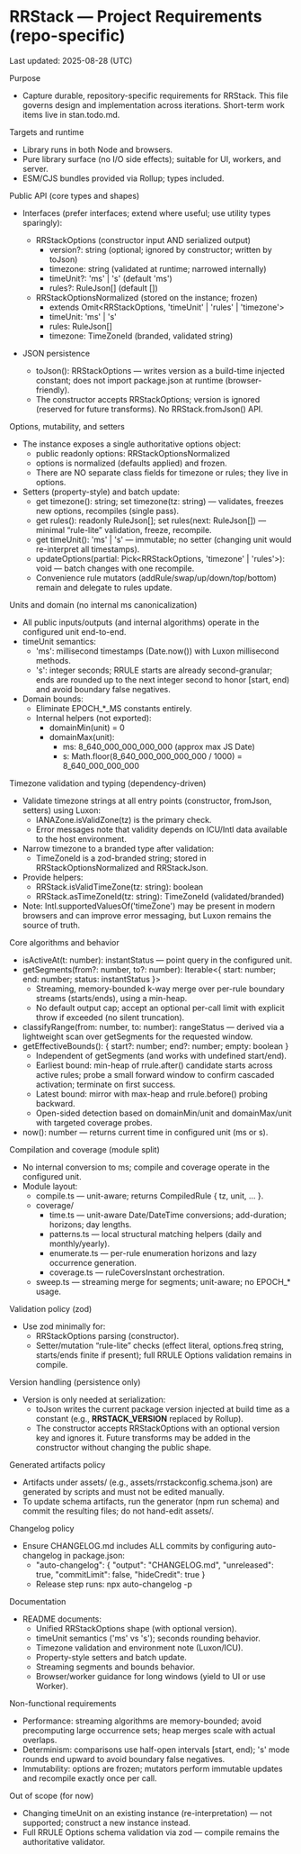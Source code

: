 # RRStack — Project Requirements (repo-specific)

Last updated: 2025-08-28 (UTC)

Purpose

- Capture durable, repository-specific requirements for RRStack. This file governs design and implementation across iterations. Short-term work items live in stan.todo.md.

Targets and runtime

- Library runs in both Node and browsers.
- Pure library surface (no I/O side effects); suitable for UI, workers, and server.
- ESM/CJS bundles provided via Rollup; types included.

Public API (core types and shapes)

- Interfaces (prefer interfaces; extend where useful; use utility types sparingly):
  - RRStackOptions (constructor input AND serialized output)
    - version?: string (optional; ignored by constructor; written by toJson)
    - timezone: string (validated at runtime; narrowed internally)
    - timeUnit?: 'ms' | 's' (default 'ms')
    - rules?: RuleJson[] (default [])
  - RRStackOptionsNormalized (stored on the instance; frozen)
    - extends Omit<RRStackOptions, 'timeUnit' | 'rules' | 'timezone'>
    - timeUnit: 'ms' | 's'
    - rules: RuleJson[]
    - timezone: TimeZoneId (branded, validated string)

- JSON persistence
  - toJson(): RRStackOptions — writes version as a build-time injected constant; does not import package.json at runtime (browser-friendly).
  - The constructor accepts RRStackOptions; version is ignored (reserved for future transforms). No RRStack.fromJson() API.

Options, mutability, and setters

- The instance exposes a single authoritative options object:
  - public readonly options: RRStackOptionsNormalized
  - options is normalized (defaults applied) and frozen.
  - There are NO separate class fields for timezone or rules; they live in options.
- Setters (property-style) and batch update:
  - get timezone(): string; set timezone(tz: string) — validates, freezes new options, recompiles (single pass).
  - get rules(): readonly RuleJson[]; set rules(next: RuleJson[]) — minimal “rule-lite” validation, freeze, recompile.
  - get timeUnit(): 'ms' | 's' — immutable; no setter (changing unit would re-interpret all timestamps).
  - updateOptions(partial: Pick<RRStackOptions, 'timezone' | 'rules'>): void — batch changes with one recompile.
  - Convenience rule mutators (addRule/swap/up/down/top/bottom) remain and delegate to rules update.

Units and domain (no internal ms canonicalization)

- All public inputs/outputs (and internal algorithms) operate in the configured unit end-to-end.
- timeUnit semantics:
  - 'ms': millisecond timestamps (Date.now()) with Luxon millisecond methods.
  - 's': integer seconds; RRULE starts are already second-granular; ends are rounded up to the next integer second to honor [start, end) and avoid boundary false negatives.
- Domain bounds:
  - Eliminate EPOCH\_\*\_MS constants entirely.
  - Internal helpers (not exported):
    - domainMin(unit) = 0
    - domainMax(unit):
      - ms: 8_640_000_000_000_000 (approx max JS Date)
      - s: Math.floor(8_640_000_000_000_000 / 1000) = 8_640_000_000_000

Timezone validation and typing (dependency-driven)

- Validate timezone strings at all entry points (constructor, fromJson, setters) using Luxon:
  - IANAZone.isValidZone(tz) is the primary check.
  - Error messages note that validity depends on ICU/Intl data available to the host environment.
- Narrow timezone to a branded type after validation:
  - TimeZoneId is a zod-branded string; stored in RRStackOptionsNormalized and RRStackJson.
- Provide helpers:
  - RRStack.isValidTimeZone(tz: string): boolean
  - RRStack.asTimeZoneId(tz: string): TimeZoneId (validated/branded)
- Note: Intl.supportedValuesOf('timeZone') may be present in modern browsers and can improve error messaging, but Luxon remains the source of truth.

Core algorithms and behavior

- isActiveAt(t: number): instantStatus — point query in the configured unit.
- getSegments(from?: number, to?: number): Iterable<{ start: number; end: number; status: instantStatus }>
  - Streaming, memory-bounded k-way merge over per-rule boundary streams (starts/ends), using a min-heap.
  - No default output cap; accept an optional per-call limit with explicit throw if exceeded (no silent truncation).
- classifyRange(from: number, to: number): rangeStatus — derived via a lightweight scan over getSegments for the requested window.
- getEffectiveBounds(): { start?: number; end?: number; empty: boolean }
  - Independent of getSegments (and works with undefined start/end).
  - Earliest bound: min-heap of rrule.after() candidate starts across active rules; probe a small forward window to confirm cascaded activation; terminate on first success.
  - Latest bound: mirror with max-heap and rrule.before() probing backward.
  - Open-sided detection based on domainMin/unit and domainMax/unit with targeted coverage probes.
- now(): number — returns current time in configured unit (ms or s).

Compilation and coverage (module split)

- No internal conversion to ms; compile and coverage operate in the configured unit.
- Module layout:
  - compile.ts — unit-aware; returns CompiledRule { tz, unit, … }.
  - coverage/
    - time.ts — unit-aware Date/DateTime conversions; add-duration; horizons; day lengths.
    - patterns.ts — local structural matching helpers (daily and monthly/yearly).
    - enumerate.ts — per-rule enumeration horizons and lazy occurrence generation.
    - coverage.ts — ruleCoversInstant orchestration.
  - sweep.ts — streaming merge for segments; unit-aware; no EPOCH\_\* usage.

Validation policy (zod)

- Use zod minimally for:
  - RRStackOptions parsing (constructor).
  - Setter/mutation “rule-lite” checks (effect literal, options.freq string, starts/ends finite if present); full RRULE Options validation remains in compile.

Version handling (persistence only)

- Version is only needed at serialization:
  - toJson writes the current package version injected at build time as a constant (e.g., **RRSTACK_VERSION** replaced by Rollup).
  - The constructor accepts RRStackOptions with an optional version key and ignores it. Future transforms may be added in the constructor without changing the public shape.

Generated artifacts policy

- Artifacts under assets/ (e.g., assets/rrstackconfig.schema.json) are generated by scripts and must not be edited manually.
- To update schema artifacts, run the generator (npm run schema) and commit the resulting files; do not hand-edit assets/.

Changelog policy

- Ensure CHANGELOG.md includes ALL commits by configuring auto-changelog in package.json:
  - "auto-changelog": { "output": "CHANGELOG.md", "unreleased": true, "commitLimit": false, "hideCredit": true }
  - Release step runs: npx auto-changelog -p

Documentation

- README documents:
  - Unified RRStackOptions shape (with optional version).
  - timeUnit semantics ('ms' vs 's'); seconds rounding behavior.
  - Timezone validation and environment note (Luxon/ICU).
  - Property-style setters and batch update.
  - Streaming segments and bounds behavior.
  - Browser/worker guidance for long windows (yield to UI or use Worker).

Non-functional requirements

- Performance: streaming algorithms are memory-bounded; avoid precomputing large occurrence sets; heap merges scale with actual overlaps.
- Determinism: comparisons use half-open intervals [start, end); 's' mode rounds end upward to avoid boundary false negatives.
- Immutability: options are frozen; mutators perform immutable updates and recompile exactly once per call.

Out of scope (for now)

- Changing timeUnit on an existing instance (re-interpretation) — not supported; construct a new instance instead.
- Full RRULE Options schema validation via zod — compile remains the authoritative validator.

